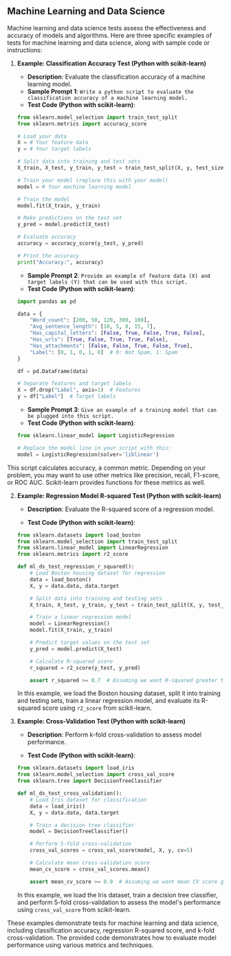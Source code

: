 ## Machine Learning and Data Science
Machine learning and data science tests assess the effectiveness and accuracy of models and algorithms. Here are three specific examples of tests for machine learning and data science, along with sample code or instructions:

1. **Example: Classification Accuracy Test (Python with scikit-learn)**

   - **Description**: Evaluate the classification accuracy of a machine learning model.
   - **Sample Prompt 1**: ```Write a python script to evaluate the classification accuracy of a machine learning model.```
   - **Test Code (Python with scikit-learn)**:

   ```python
   from sklearn.model_selection import train_test_split
   from sklearn.metrics import accuracy_score
   
   # Load your data
   X = # Your feature data
   y = # Your target labels
   
   # Split data into training and test sets
   X_train, X_test, y_train, y_test = train_test_split(X, y, test_size=0.2, random_state=42)
   
   # Train your model (replace this with your model)
   model = # Your machine learning model
   
   # Train the model
   model.fit(X_train, y_train)
   
   # Make predictions on the test set
   y_pred = model.predict(X_test)
   
   # Evaluate accuracy
   accuracy = accuracy_score(y_test, y_pred)
   
   # Print the accuracy
   print("Accuracy:", accuracy)
   ```
   - **Sample Prompt 2**: ```Provide an example of feature data (X) and target labels (Y) that can be used with this script.```
   - **Test Code (Python with scikit-learn)**:
   ```python
   import pandas as pd
   
   data = {
       "Word_count": [200, 50, 120, 300, 100],
       "Avg_sentence_length": [10, 5, 8, 15, 7],
       "Has_capital_letters": [False, True, False, True, False],
       "Has_urls": [True, False, True, True, False],
       "Has_attachments": [False, False, True, False, True],
       "Label": [0, 1, 0, 1, 0]  # 0: Not Spam, 1: Spam
   }
   
   df = pd.DataFrame(data)
   
   # Separate features and target labels
   X = df.drop("Label", axis=1)  # Features
   y = df["Label"]  # Target labels
   ```
   - **Sample Prompt 3**: ```Give an example of a training model that can be plugged into this script.```
   - **Test Code (Python with scikit-learn)**:
   ```python
   from sklearn.linear_model import LogisticRegression
   
   # Replace the model line in your script with this:
   model = LogisticRegression(solver='liblinear')
   ```

This script calculates accuracy, a common metric. Depending on your problem, you may want to use other metrics like precision, recall, F1-score, or ROC AUC. Scikit-learn provides functions for these metrics as well.

2. **Example: Regression Model R-squared Test (Python with scikit-learn)**

   - **Description**: Evaluate the R-squared score of a regression model.

   - **Test Code (Python with scikit-learn)**:

   ```python
   from sklearn.datasets import load_boston
   from sklearn.model_selection import train_test_split
   from sklearn.linear_model import LinearRegression
   from sklearn.metrics import r2_score

   def ml_ds_test_regression_r_squared():
       # Load Boston housing dataset for regression
       data = load_boston()
       X, y = data.data, data.target

       # Split data into training and testing sets
       X_train, X_test, y_train, y_test = train_test_split(X, y, test_size=0.2, random_state=42)

       # Train a linear regression model
       model = LinearRegression()
       model.fit(X_train, y_train)

       # Predict target values on the test set
       y_pred = model.predict(X_test)

       # Calculate R-squared score
       r_squared = r2_score(y_test, y_pred)

       assert r_squared >= 0.7  # Assuming we want R-squared greater than or equal to 0.7
   ```

   In this example, we load the Boston housing dataset, split it into training and testing sets, train a linear regression model, and evaluate its R-squared score using `r2_score` from scikit-learn.

3. **Example: Cross-Validation Test (Python with scikit-learn)**

   - **Description**: Perform k-fold cross-validation to assess model performance.

   - **Test Code (Python with scikit-learn)**:

   ```python
   from sklearn.datasets import load_iris
   from sklearn.model_selection import cross_val_score
   from sklearn.tree import DecisionTreeClassifier

   def ml_ds_test_cross_validation():
       # Load Iris dataset for classification
       data = load_iris()
       X, y = data.data, data.target

       # Train a decision tree classifier
       model = DecisionTreeClassifier()

       # Perform 5-fold cross-validation
       cross_val_scores = cross_val_score(model, X, y, cv=5)

       # Calculate mean cross-validation score
       mean_cv_score = cross_val_scores.mean()

       assert mean_cv_score >= 0.9  # Assuming we want mean CV score greater than or equal to 90%
   ```

   In this example, we load the Iris dataset, train a decision tree classifier, and perform 5-fold cross-validation to assess the model's performance using `cross_val_score` from scikit-learn.

These examples demonstrate tests for machine learning and data science, including classification accuracy, regression R-squared score, and k-fold cross-validation. The provided code demonstrates how to evaluate model performance using various metrics and techniques.
